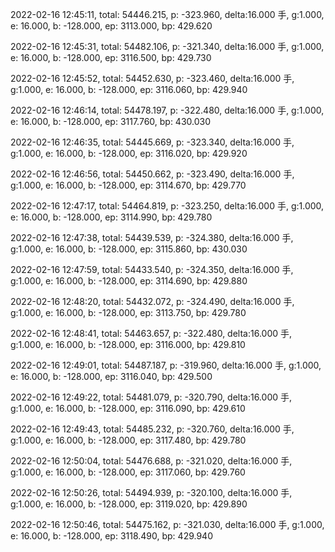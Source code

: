 2022-02-16 12:45:11, total: 54446.215, p: -323.960, delta:16.000 手, g:1.000, e: 16.000, b: -128.000, ep: 3113.000, bp: 429.620

2022-02-16 12:45:31, total: 54482.106, p: -321.340, delta:16.000 手, g:1.000, e: 16.000, b: -128.000, ep: 3116.500, bp: 429.730

2022-02-16 12:45:52, total: 54452.630, p: -323.460, delta:16.000 手, g:1.000, e: 16.000, b: -128.000, ep: 3116.060, bp: 429.940

2022-02-16 12:46:14, total: 54478.197, p: -322.480, delta:16.000 手, g:1.000, e: 16.000, b: -128.000, ep: 3117.760, bp: 430.030

2022-02-16 12:46:35, total: 54445.669, p: -323.340, delta:16.000 手, g:1.000, e: 16.000, b: -128.000, ep: 3116.020, bp: 429.920

2022-02-16 12:46:56, total: 54450.662, p: -323.490, delta:16.000 手, g:1.000, e: 16.000, b: -128.000, ep: 3114.670, bp: 429.770

2022-02-16 12:47:17, total: 54464.819, p: -323.250, delta:16.000 手, g:1.000, e: 16.000, b: -128.000, ep: 3114.990, bp: 429.780

2022-02-16 12:47:38, total: 54439.539, p: -324.380, delta:16.000 手, g:1.000, e: 16.000, b: -128.000, ep: 3115.860, bp: 430.030

2022-02-16 12:47:59, total: 54433.540, p: -324.350, delta:16.000 手, g:1.000, e: 16.000, b: -128.000, ep: 3114.690, bp: 429.880

2022-02-16 12:48:20, total: 54432.072, p: -324.490, delta:16.000 手, g:1.000, e: 16.000, b: -128.000, ep: 3113.750, bp: 429.780

2022-02-16 12:48:41, total: 54463.657, p: -322.480, delta:16.000 手, g:1.000, e: 16.000, b: -128.000, ep: 3116.000, bp: 429.810

2022-02-16 12:49:01, total: 54487.187, p: -319.960, delta:16.000 手, g:1.000, e: 16.000, b: -128.000, ep: 3116.040, bp: 429.500

2022-02-16 12:49:22, total: 54481.079, p: -320.790, delta:16.000 手, g:1.000, e: 16.000, b: -128.000, ep: 3116.090, bp: 429.610

2022-02-16 12:49:43, total: 54485.232, p: -320.760, delta:16.000 手, g:1.000, e: 16.000, b: -128.000, ep: 3117.480, bp: 429.780

2022-02-16 12:50:04, total: 54476.688, p: -321.020, delta:16.000 手, g:1.000, e: 16.000, b: -128.000, ep: 3117.060, bp: 429.760

2022-02-16 12:50:26, total: 54494.939, p: -320.100, delta:16.000 手, g:1.000, e: 16.000, b: -128.000, ep: 3119.020, bp: 429.890

2022-02-16 12:50:46, total: 54475.162, p: -321.030, delta:16.000 手, g:1.000, e: 16.000, b: -128.000, ep: 3118.490, bp: 429.940